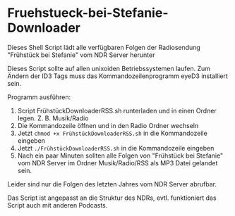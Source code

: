 # Fruehstueck-bei-Stefanie-Downloader
Dieses Shell Script lädt alle verfügbaren Folgen der Radiosendung "Frühstück bei Stefanie" vom NDR Server herunter

Dieses Script sollte auf allen unixoiden Betriebssystemen laufen.
Zum Ändern der ID3 Tags muss das Kommandozeilenprogramm eyeD3 installiert sein.

Programm ausführen:

1. Script FrühstückDownloaderRSS.sh runterladen und in einen Ordner legen. Z. B. Musik/Radio
2. Die Kommandozeile öffnen und in den Radio Ordner wechseln
3. Jetzt ``chmod +x FrühstückDownloaderRSS.sh`` in die Kommandozeile eingeben
4. Jetzt ``./FrühstückDownloaderRSS.sh`` in die Kommandozeile eingeben
5. Nach ein paar Minuten sollten alle Folgen von "Frühstück bei Stefanie" vom NDR Server im Ordner Musik/Radio/RSS als MP3 Datei gelandet sein.

Leider sind nur die Folgen des letzten Jahres vom NDR Server abrufbar.

Das Script ist angepasst an die Struktur des NDRs, evtl. funktioniert das Script auch mit anderen Podcasts.

